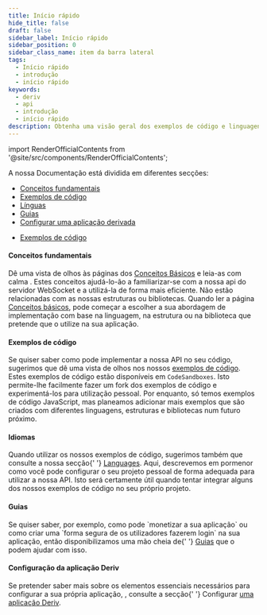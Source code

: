 ```yaml
---
title: Início rápido
hide_title: false
draft: false
sidebar_label: Início rápido
sidebar_position: 0
sidebar_class_name: item da barra lateral
tags:
  - Início rápido
  - introdução
  - início rápido
keywords:
  - deriv
  - api
  - introdução
  - início rápido
description: Obtenha uma visão geral dos exemplos de código e linguagens da API Deriv disponíveis e como utilizá-la para criar a sua aplicação de negociação.
---
```


import RenderOfficialContents from '@site/src/components/RenderOfficialContents';

A nossa Documentação está dividida em diferentes secções:

<RenderOfficialContents>
  <ul>
    <li>
      <a href='category/core-concepts'>Conceitos fundamentais</a>
    </li>
    <li>
      <a href='category/code-examples'>Exemplos de código</a>
    </li>
    <li>
      <a href='category/languages'>Línguas</a>
    </li>
    <li>
      <a href='category/guides'>Guias</a>
    </li>
    <li>
      <a href='setting-up-a-deriv-application'>Configurar uma aplicação derivada</a>
    </li>
  </ul>
  <ul>
    <li>
      <a href='category/code-examples'>Exemplos de código</a>
    </li>
  </ul>
</RenderOfficialContents>

<RenderOfficialContents>
  <h4>Conceitos fundamentais</h4>
</RenderOfficialContents>

<RenderOfficialContents>
    Dê uma vista de olhos às páginas dos <a href='/docs/category/core-concepts'>Conceitos Básicos</a> e leia-as com calma
    . Estes conceitos ajudá-lo-ão a familiarizar-se com a nossa api do servidor WebSocket
    e a utilizá-la de forma mais eficiente. Não estão relacionadas com as nossas estruturas ou bibliotecas.
</RenderOfficialContents>

<RenderOfficialContents>
    Quando ler a página <a href='/docs/category/core-concepts'>Conceitos básicos</a>, pode
    começar a escolher a sua abordagem de implementação com base na linguagem, na estrutura ou na biblioteca que pretende que o
    utilize na sua aplicação.
  </RenderOfficialContents>

<h4>Exemplos de código</h4>

Se quiser saber como pode implementar a nossa API no seu código, sugerimos que dê uma vista de olhos
nos nossos <a href='/docs/category/code-examples'>exemplos de código</a>. Estes exemplos de código estão disponíveis em
`CodeSandboxes`. Isto permite-lhe facilmente fazer um fork dos exemplos de código e experimentá-los para
utilização pessoal. Por enquanto, só temos exemplos de código JavaScript, mas planeamos adicionar mais exemplos
que são criados com diferentes linguagens, estruturas e bibliotecas num futuro próximo.

<RenderOfficialContents>
  <h4>Idiomas</h4>
</RenderOfficialContents>

<RenderOfficialContents>
    Quando utilizar os nossos exemplos de código, sugerimos também que consulte a nossa secção{' '}
    <a href='/docs/category/languages'>Languages</a>. Aqui, descrevemos em pormenor como você
    pode configurar o seu projeto pessoal de forma adequada para utilizar a nossa API. Isto será certamente útil
    quando tentar integrar alguns dos nossos exemplos de código no seu próprio projeto.
</RenderOfficialContents>

<RenderOfficialContents>
  <h4>Guias</h4>
</RenderOfficialContents>

<RenderOfficialContents>
    Se quiser saber, por exemplo, como pode `monetizar a sua aplicação` ou como criar uma
    `forma segura de os utilizadores fazerem login` na sua aplicação, então disponibilizamos uma mão cheia de{' '}
    <a href='/docs/category/guides'>Guias</a> que o podem ajudar com isso.
</RenderOfficialContents>

<RenderOfficialContents>
  <h4>Configuração da aplicação Deriv</h4>
</RenderOfficialContents>

<RenderOfficialContents>
    Se pretender saber mais sobre os elementos essenciais necessários para configurar a sua própria aplicação,
    , consulte a secção{' '}
    Configurar <a href='/docs/setting-up-a-deriv-application'>uma aplicação Deriv</a>.
</RenderOfficialContents>
